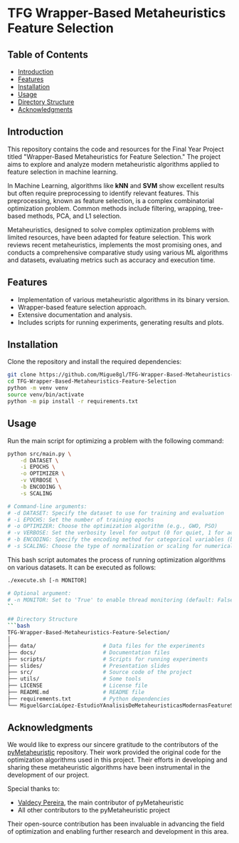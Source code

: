 # TFG Wrapper-Based Metaheuristics Feature Selection

## Table of Contents

- [Introduction](#introduction)
- [Features](#features)
- [Installation](#installation)
- [Usage](#usage)
- [Directory Structure](#directory-structure)
- [Acknowledgments](#acknowledgments)

## Introduction

This repository contains the code and resources for the Final Year Project titled "Wrapper-Based Metaheuristics for Feature Selection." The project aims to explore and analyze modern metaheuristic algorithms applied to feature selection in machine learning.

In Machine Learning, algorithms like **kNN** and **SVM** show excellent results but often require preprocessing to identify relevant features. This preprocessing, known as feature selection, is a complex combinatorial optimization problem. Common methods include filtering, wrapping, tree-based methods, PCA, and L1 selection.

Metaheuristics, designed to solve complex optimization problems with limited resources, have been adapted for feature selection. This work reviews recent metaheuristics, implements the most promising ones, and conducts a comprehensive comparative study using various ML algorithms and datasets, evaluating metrics such as accuracy and execution time.


## Features

- Implementation of various metaheuristic algorithms in its binary version.
- Wrapper-based feature selection approach.
- Extensive documentation and analysis.
- Includes scripts for running experiments, generating results and plots.

## Installation

Clone the repository and install the required dependencies:

```bash
git clone https://github.com/Migue8gl/TFG-Wrapper-Based-Metaheuristics-Feature-Selection.git
cd TFG-Wrapper-Based-Metaheuristics-Feature-Selection
python -m venv venv
source venv/bin/activate
python -m pip install -r requirements.txt
```

## Usage

Run the main script for optimizing a problem with the following command:

```bash
python src/main.py \
    -d DATASET \
    -i EPOCHS \
    -o OPTIMIZER \
    -v VERBOSE \
    -b ENCODING \
    -s SCALING

# Command-line arguments:
# -d DATASET: Specify the dataset to use for training and evaluation
# -i EPOCHS: Set the number of training epochs
# -o OPTIMIZER: Choose the optimization algorithm (e.g., GWO, PSO)
# -v VERBOSE: Set the verbosity level for output (0 for quiet, 1 for activated)
# -b ENCODING: Specify the encoding method for categorical variables (binary with s-shaped <s>, binary with v-shaped <v>, real encoding <r>)
# -s SCALING: Choose the type of normalization or scaling for numerical features
```

This bash script automates the process of running optimization algorithms on various datasets. It can be executed as follows:

```bash
./execute.sh [-n MONITOR]

# Optional argument:
# -n MONITOR: Set to 'True' to enable thread monitoring (default: False)
``

## Directory Structure
```bash
TFG-Wrapper-Based-Metaheuristics-Feature-Selection/
│
├── data/                     # Data files for the experiments
├── docs/                     # Documentation files
├── scripts/                  # Scripts for running experiments
├── slides/                   # Presentation slides
├── src/                      # Source code of the project
├── utils/                    # Some tools
├── LICENSE                   # License file
├── README.md                 # README file
├── requirements.txt          # Python dependencies
└── MiguelGarcíaLópez-EstudioYAnalisisDeMetaheuristicasModernasFeatureSelection.pdf  # Project report
```

## Acknowledgments

We would like to express our sincere gratitude to the contributors of the [pyMetaheuristic](https://github.com/Valdecy/pyMetaheuristic) repository. Their work provided the original code for the optimization algorithms used in this project. Their efforts in developing and sharing these metaheuristic algorithms have been instrumental in the development of our project.

Special thanks to:
- [Valdecy Pereira](https://github.com/Valdecy), the main contributor of pyMetaheuristic
- All other contributors to the pyMetaheuristic project

Their open-source contribution has been invaluable in advancing the field of optimization and enabling further research and development in this area.

